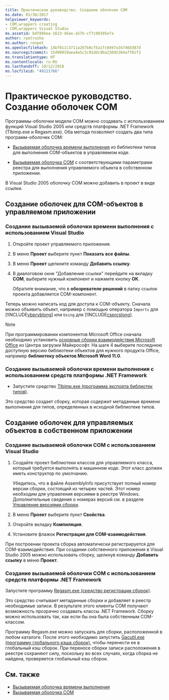 ```yaml
---
title: Практическое руководство. Создание оболочек COM
ms.date: 03/30/2017
helpviewer_keywords:
- COM,wrappers creating
- COM,wrappers Visual Studio
ms.assetid: bdf89bea-1623-45ee-a57b-cf7c90395efa
author: rpetrusha
ms.author: ronpet
ms.openlocfilehash: 14bf011c3711a267b8cf5a1fc0497a347468387d
ms.sourcegitcommit: 15d99019aea4a5c3c91ddc9ba23692284a7f61f3
ms.translationtype: HT
ms.contentlocale: ru-RU
ms.lasthandoff: 10/12/2018
ms.locfileid: "49121766"
---
```

# <a name="how-to-create-com-wrappers"></a>Практическое руководство. Создание оболочек COM

Программы-оболочки модели COM можно создавать с использованием функций Visual Studio 2005 или средств платформы .NET Framework (Tlbimp.exe и Regasm.exe). Оба метода позволяют создать два типа программ-оболочек COM:

-   [Вызываемая оболочка времени выполнения](../../../docs/framework/interop/runtime-callable-wrapper.md) из библиотеки типов для выполнения COM-объектов в управляемом коде.

-   [Вызываемая оболочка COM](../../../docs/framework/interop/com-callable-wrapper.md) с соответствующими параметрами реестра для выполнения управляемого объекта в собственном приложении.

В Visual Studio 2005 оболочку COM можно добавить в проект в виде ссылки.

## <a name="wrap-com-objects-in-a-managed-application"></a>Создание оболочек для COM-объектов в управляемом приложении

### <a name="to-create-a-runtime-callable-wrapper-using-visual-studio"></a>Создание вызываемой оболочки времени выполнения с использованием Visual Studio

1.  Откройте проект управляемого приложения.

2.  В меню **Проект** выберите пункт **Показать все файлы**.

3.  В меню **Проект** щелкните команду **Добавить ссылку**.

4.  В диалоговом окне "Добавление ссылки" перейдите на вкладку **COM**, выберите нужный компонент и нажмите кнопку **ОК**.

     Обратите внимание, что в **обозревателе решений** в папку ссылок проекта добавляется COM-компонент.

Теперь можно написать код для доступа к COM-объекту. Сначала можно объявить объект, например с помощью оператора `Imports` для [!INCLUDE[vbprvblong](../../../includes/vbprvblong-md.md)] или `Using` для [!INCLUDE[csprcslong](../../../includes/csprcslong-md.md)].

> [!NOTE]
> При программировании компонентов Microsoft Office сначала необходимо установить [основные сборки взаимодействия Microsoft Office](https://go.microsoft.com/fwlink/?LinkId=50479) из Центра загрузки Майкрософт. На шаге 4 выберите последнюю доступную версию библиотеки объектов для нужного продукта Office, например **библиотеку объектов Microsoft Word 11.0**.  
  
### <a name="to-create-a-runtime-callable-wrapper-using-net-framework-tools"></a>Создание вызываемой оболочки времени выполнения с использованием средств платформы .NET Framework  
  
-   Запустите средство [Tlbimp.exe (программа экспорта библиотек типов)](../../../docs/framework/tools/tlbimp-exe-type-library-importer.md).  
  
 Это средство создает сборку, которая содержит метаданные времени выполнения для типов, определенных в исходной библиотеке типов.  
  
## <a name="wrap-managed-objects-in-a-native-application"></a>Создание оболочек для управляемых объектов в собственном приложении  
  
### <a name="to-create-a-com-callable-wrapper-using-visual-studio"></a>Создание вызываемой оболочки COM с использованием Visual Studio  
  
1.  Создайте проект библиотеки классов для управляемого класса, который требуется выполнять в машинном коде. Этот класс должен иметь конструктор по умолчанию.  
  
     Убедитесь, что в файле AssemblyInfo присутствует полный номер версии сборки, состоящий из четырех частей. Этот номер необходим для управления версиями в реестре Windows. Дополнительные сведения о номерах версий см. в разделе [Управление версиями сборки](../../../docs/framework/app-domains/assembly-versioning.md).  
  
2.  В меню **Проект** выберите пункт **Свойства**.  
  
3.  Откройте вкладку **Компиляция**.  
  
4.  Установите флажок **Регистрация для COM-взаимодействия**.  
  
 При построении проекта сборка автоматически регистрируется для COM-взаимодействия. При создании собственного приложения в Visual Studio 2005 можно использовать сборку, щелкнув команду **Добавить ссылку** в меню **Проект**.  
  
### <a name="to-create-a-com-callable-wrapper-using-net-framework-tools"></a>Создание вызываемой оболочки COM с использованием средств платформы .NET Framework  
  
Запустите программу [Regasm.exe (средство регистрации сборок)](../../../docs/framework/tools/regasm-exe-assembly-registration-tool.md).  
  
Это средство считывает метаданные сборки и добавляет в реестр необходимые записи. В результате этого клиенты COM получают возможность прозрачно создавать классы .NET Framework. Сборку можно использовать так, как если бы она была собственным COM-классом.  
  
Программу Regasm.exe можно запускать для сборки, расположенной в любом каталоге. После этого необходимо запустить [Gacutil.exe (программу глобального кэша сборок)](../../../docs/framework/tools/gacutil-exe-gac-tool.md), чтобы перенести ее в глобальный кэш сборок. При переносе сборки записи расположения в реестре сохраняют силу, поскольку во всех случаях, когда сборка не найдена, проверяется глобальный кэш сборок.  
  
## <a name="see-also"></a>См. также  

- [Вызываемая оболочка времени выполнения](../../../docs/framework/interop/runtime-callable-wrapper.md)  
- [Вызываемая оболочка COM](../../../docs/framework/interop/com-callable-wrapper.md)